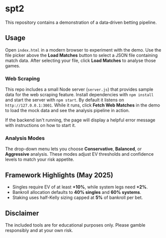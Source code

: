 # spt2

This repository contains a demonstration of a data‑driven betting pipeline.

## Usage

Open `index.html` in a modern browser to experiment with the demo. Use the
file picker above the **Load Matches** button to select a JSON file containing
match data. After selecting your file, click **Load Matches** to analyse those
games.

### Web Scraping

This repo includes a small Node server (`server.js`) that provides sample data
for the web scraping feature. Install dependencies with `npm install` and start
the server with `npm start`. By default it listens on `http://127.0.0.1:3001`.
While it runs, click **Fetch Web Matches** in the demo to load the mock data and
see the analysis pipeline in action.

If the backend isn't running, the page will display a helpful error message with
instructions on how to start it.

### Analysis Modes

The drop-down menu lets you choose **Conservative**, **Balanced**, or **Aggressive** analysis. These modes adjust EV thresholds and confidence levels to match your risk appetite.

## Framework Highlights (May 2025)

- Singles require EV of at least **+10%**, while system legs need **+2%**.
- Bankroll allocation defaults to **40% singles** and **60% systems**.
- Staking uses half-Kelly sizing capped at **5%** of bankroll per bet.

## Disclaimer

The included tools are for educational purposes only. Please gamble
responsibly and at your own risk.
